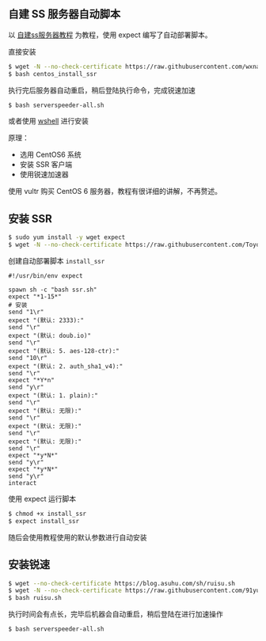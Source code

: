 ## 自建 SS 服务器自动脚本

以 [自建ss服务器教程](https://github.com/Alvin9999/new-pac/wiki/%E8%87%AA%E5%BB%BAss%E6%9C%8D%E5%8A%A1%E5%99%A8%E6%95%99%E7%A8%8B) 为教程，使用 expect 编写了自动部署脚本。

直接安装

```bash
$ wget -N --no-check-certificate https://raw.githubusercontent.com/wxnacy/wshell/master/bin/ssr/centos_install_ssr
$ bash centos_install_ssr
```

执行完后服务器自动重启，稍后登陆执行命令，完成锐速加速

```bash
$ bash serverspeeder-all.sh
```

或者使用 [wshell](https://github.com/wxnacy/wshell) 进行安装


原理：
- 选用 CentOS6 系统
- 安装 SSR 客户端
- 使用锐速加速器

使用 vultr 购买 CentOS 6 服务器，教程有很详细的讲解，不再赘述。

## 安装 SSR

```bash
$ sudo yum install -y wget expect
$ wget -N --no-check-certificate https://raw.githubusercontent.com/ToyoDAdoubi/doubi/master/ssr.sh && chmod +x ssr.sh
```

创建自动部署脚本 `install_ssr`

```expect
#!/usr/bin/env expect

spawn sh -c "bash ssr.sh"
expect "*1-15*"
# 安装
send "1\r"
expect "(默认: 2333):"
send "\r"
expect "(默认: doub.io)"
send "\r"
expect "(默认: 5. aes-128-ctr):"
send "10\r"
expect "(默认: 2. auth_sha1_v4):"
send "\r"
expect "*Y*n"
send "y\r"
expect "(默认: 1. plain):"
send "\r"
expect "(默认: 无限):"
send "\r"
expect "(默认: 无限):"
send "\r"
expect "(默认: 无限):"
send "\r"
expect "*y*N*"
send "y\r"
expect "*y*N*"
send "y\r"
interact
```

使用 expect 运行脚本

```bash
$ chmod +x install_ssr
$ expect install_ssr
```

随后会使用教程使用的默认参数进行自动安装

## 安装锐速

```bash
$ wget --no-check-certificate https://blog.asuhu.com/sh/ruisu.sh
$ wget -N --no-check-certificate https://raw.githubusercontent.com/91yun/serverspeeder/master/serverspeeder-all.sh
$ bash ruisu.sh
```

执行时间会有点长，完毕后机器会自动重启，稍后登陆在进行加速操作

```bash
$ bash serverspeeder-all.sh
```
